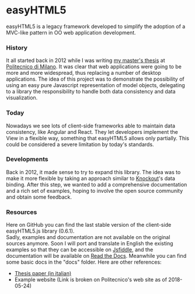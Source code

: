 # easyHTML5

easyHTML5 is a legacy framework developed to simplify the adoption of a MVC-like pattern in OO web application development.

### History

It all started back in 2012 while I was writing [my master's thesis](https://www.politesi.polimi.it/handle/10589/67181) at [Politecnico di Milano](https://www.polimi.it/). It was clear that web applications were going to be more and more widespread, thus replacing a number of desktop applications. The idea of this project was to demonstrate the possibility of using an easy pure Javascript representation of model objects, delegating to a library the responsibility to handle both data consistency and data visualization.

### Today

Nowadays we see lots of client-side frameworks able to maintain data consistency, like Angular and React. They let developers implement the View in a flexible way, something that easyHTML5 allows only partially. This could be considered a severe limitation by today's standards.

### Developments

Back in 2012, it made sense to try to expand this library. The idea was to make it more flexible by taking an approach similar to [Knockout](http://knockoutjs.com/)'s data binding. After this step, we wanted to add a comprehensive documentation and a rich set of examples, hoping to involve the open source community and obtain some feedback. 

### Resources

Here on GitHub you can find the last stable version of the client-side easyHTML5.js library (0.6.1).  
Sadly, examples and documentation are not available on the original sources anymore. Soon I will port and translate in English the existing examples so that they can be accessible on [Jsfiddle](https://jsfiddle.net/), and the documentation will be available on [Read the Docs](https://readthedocs.org/). Meanwhile you can find some basic docs in the "docs" folder. Here are other references:

- [Thesis paper (in italian)](https://www.politesi.polimi.it/handle/10589/67181)
- Example website (Link is broken on Politecnico's web site as of 2018-05-24)
